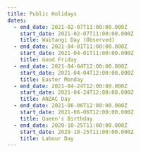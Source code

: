 ```yaml
---
title: Public Holidays
dates:
  - end_date: 2021-02-07T11:00:00.000Z
    start_date: 2021-02-07T11:00:00.000Z
    title: Waitangi Day (Observed)
  - end_date: 2021-04-01T11:00:00.000Z
    start_date: 2021-04-01T11:00:00.000Z
    title: Good Friday
  - end_date: 2021-04-04T12:00:00.000Z
    start_date: 2021-04-04T12:00:00.000Z
    title: Easter Monday
  - end_date: 2021-04-24T12:00:00.000Z
    start_date: 2021-04-24T12:00:00.000Z
    title: ANZAC Day
  - end_date: 2021-06-06T12:00:00.000Z
    start_date: 2021-06-06T12:00:00.000Z
    title: Queen's Birthday
  - end_date: 2020-10-25T11:00:00.000Z
    start_date: 2020-10-25T11:00:00.000Z
    title: Labour Day
---
```


